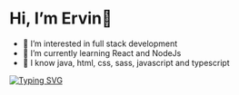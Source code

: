 #  Hi, I’m Ervin👋
- 👀 I’m interested in full stack development
- 🌱 I’m currently learning React and NodeJs
- 📖 I know java, html, css, sass, javascript and typescript

[![Typing SVG](https://readme-typing-svg.herokuapp.com?size=30&duration=3000&color=77F711&background=000000B3&center=true&vCenter=true&width=500&lines=I'm+19yrs+old;Hates+school;Loves+to+study+programming)](https://git.io/typing-svg)


